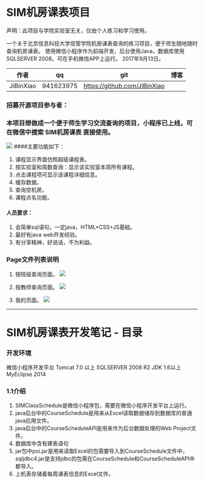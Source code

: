 
# SIM机房课表项目
声明：此项目与学院实验室无关，仅由个人练习和学习使用。

一个关于北京信息科技大学信管学院机房课表查询的练习项目，便于师生随地随时查询机房课表。
使用微信小程序作为前端开发，后台使用Java，数据库使用SQLSERVER 2008。可在手机微信APP上运行。
2017年9月13日。


| 作者   | qq  | git | 博客 |
| :---: | :-: | :-: | :-: |
| JiBinXiao | 941623975 | https://github.com/JiBinXiao |  |

### 招募开源项目参与者：
### 本项目想做成一个便于师生学习交流查询的项目，小程序已上线，可在微信中搜索 SIM机房课表 直接使用。
![](https://github.com/JiBinXiao/SIMSchedule/master/Printscreen/二维码.jpg)
####主要功能如下：
1. 课程显示界面仿照超级课程表。
2. 按实验室和周数查询：显示该实验室本周所有课程。
3. 点击课程项可显示该课程详细信息。
3. 缓存数据。
4. 查询空机房。
5. 课程点名功能。

#### 人员要求：
1. 会简单sql语句，一定java，HTML+CSS+JS基础。
2. 最好有java web开发经验。
3. 有分享精神，好说话，不为利益。

### Page文件列表说明
1. 按班级查询页面。
![](https://github.com/JiBinXiao/SIMSchedule/tree/master/Printscreen/classes.gif)

2. 按教师查询页面。
![](https://github.com/JiBinXiao/SIMSchedule/tree/master/Printscreen/teacher.gif)

2. 我的页面。
![](https://github.com/JiBinXiao/SIMSchedule/tree/master/Printscreen/mine.png)



--------------------
# SIM机房课表开发笔记 - 目录

### 开发环境
微信小程序开发平台
Tomcat 7.0 以上
SQLSERVER 2008 R2
JDK 1.6以上
MyEclipse 2014

### 1.1介绍
1. SIMClassSchedule是微信小程序包，需要在微信小程序开发平台上运行。
2. java后台中的CourseSchedule是用来从Excel读取数据储存到数据库的普通java应用文件。
3. java后台中的CourseScheduleAPI是用来作为后台数据处理的Web Project文件。
4. 数据库中含有建表语句
5. jar包中poi.jar是用来读取Excel的包需要导入到CourseSchedule文件中，sqljdbc4.jar是支持jdbc的包需在CourseSchedule和CourseScheduleAPI中都导入。
6. 上机表存储着每周课表信息的Excel文件。